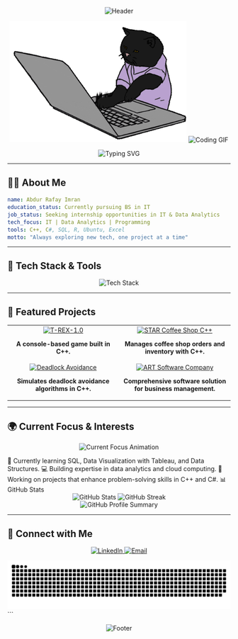 <!-- Header Banner with Gradient Colors and Stylish Font -->
<p align="center">
  <img src="https://capsule-render.vercel.app/api?type=waving&color=0:6a11cb,100:2575fc&height=160&section=header&text=Abdur%20Rafay%20Imran&fontSize=45&fontColor=fff&animation=fadeIn&fontAlignY=40&desc=IT%20Undergraduate%20|%20Tech%20Explorer%20|%20Data%20Analytics%20Enthusiast&descAlignY=60&descAlign=50" alt="Header" />
</p>

<!-- Animated Coding GIFs -->
<p align="center">
  <img src="https://raw.githubusercontent.com/BhavyaCodes/BhavyaCodes/master/.github/cat.gif" width="400" alt="Coding GIF" />
  <img src="https://i.pinimg.com/originals/54/e3/7d/54e37d8074ebcde1d96c77d7b2a7f310.gif" width="400" alt="Coding GIF" />
</p>

<!-- Animated Typing Effect for a Professional Tagline -->
<p align="center">
  <img src="https://readme-typing-svg.demolab.com?font=Fira+Code&size=24&pause=1000&color=00FFEC&center=true&vCenter=true&width=600&lines=IT+Student+|+IT+Enthusiast;Data+Analytics+Learner+|+Always+Learning;Passionate+About+Technology+and+Problem+Solving" alt="Typing SVG" />
</p>

---

## 👨‍💻 About Me

```yaml
name: Abdur Rafay Imran
education_status: Currently pursuing BS in IT
job_status: Seeking internship opportunities in IT & Data Analytics
tech_focus: IT | Data Analytics | Programming
tools: C++, C#, SQL, R, Ubuntu, Excel
motto: "Always exploring new tech, one project at a time"
```

---

## 🚀 Tech Stack & Tools
<p align="center"> <img src="https://skillicons.dev/icons?i=cpp,cs,bash,r,linux,excel,sql,dotnet&perline=6" alt="Tech Stack" /> </p>

---

## 🌟 Featured Projects
<table align="center" width="90%"> <tr> <td align="center" width="50%"> <a href="https://github.com/AbdurRafayPOG/T-REX-1.0"> <img src="https://img.shields.io/badge/T--REX%201.0-6a11cb?style=for-the-badge&logo=github&logoColor=white" alt="T-REX-1.0" /> </a> <p><strong>A console-based game built in C++.</strong></p> </td> <td align="center" width="50%"> <a href="https://github.com/AbdurRafayPOG/STAR-Coffee-Shop-C-"> <img src="https://img.shields.io/badge/STAR%20Coffee%20Shop%20C++-6d2c91?style=for-the-badge&logo=cpp&logoColor=white" alt="STAR Coffee Shop C++" /> </a> <p><strong>Manages coffee shop orders and inventory with C++.</strong></p> </td> </tr> <tr> <td align="center" width="50%"> <a href="https://github.com/AbdurRafayPOG/DeadLock-Avoidance"> <img src="https://img.shields.io/badge/Deadlock%20Avoidance-00599C?style=for-the-badge&logo=csharp&logoColor=white" alt="Deadlock Avoidance" /> </a> <p><strong>Simulates deadlock avoidance algorithms in C++.</strong></p> </td> <td align="center" width="50%"> <a href="https://github.com/AbdurRafayPOG/ART-Software-Company"> <img src="https://img.shields.io/badge/ART%20Software%20Company-0078D4?style=for-the-badge&logo=windows&logoColor=white" alt="ART Software Company" /> </a> <p><strong>Comprehensive software solution for business management.</strong></p> </td> </tr> </table>

---

## 🌍 Current Focus & Interests
<p align="center"> <img src="https://readme-typing-svg.demolab.com?font=Fira+Code&size=22&color=FFDD00&width=600&lines=Building+Skills+in+IT+and+Data+Analytics;Exploring+New+Technologies;Aspiring+to+Become+a+Data+Analytics+Specialist" alt="Current Focus Animation" /> </p>
🌱 Currently learning SQL, Data Visualization with Tableau, and Data Structures.
💻 Building expertise in data analytics and cloud computing.
🔭 Working on projects that enhance problem-solving skills in C++ and C#.
📊 GitHub Stats
<div align="center"> <img src="https://github-readme-stats.vercel.app/api?username=AbdurRafayPOG&show_icons=true&theme=monokai&count_private=true&include_all_commits=true" alt="GitHub Stats" width="350"/> <img src="https://github-readme-streak-stats.herokuapp.com/?user=AbdurRafayPOG&theme=monokai&hide_border=false" alt="GitHub Streak" width="350"/> </div> <div align="center"> <img src="https://github-profile-summary-cards.vercel.app/api/cards/profile-details?username=AbdurRafayPOG&theme=monokai" alt="GitHub Profile Summary" width="350"/> </div>

---

## 🤝 Connect with Me
<p align="center"> <a href="https://www.linkedin.com/in/abdurrafay404/"> <img src="https://img.shields.io/badge/LinkedIn-0077B5?style=for-the-badge&logo=linkedin&logoColor=white" alt="LinkedIn" /> </a> <a href="mailto:abdurrafayimran404@gmail.com"> <img src="https://img.shields.io/badge/Email-D14836?style=for-the-badge&logo=gmail&logoColor=white" alt="Email" /> </a> </p>
 <!-- GitHub Snake Animation --> <div align="center"> <img src="https://raw.githubusercontent.com/platane/snk/output/github-contribution-grid-snake.svg" alt="GitHub Contribution Snake Animation" /> </div> ```

<!-- Footer --> <p align="center"> <img src="https://capsule-render.vercel.app/api?type=waving&color=0:6a11cb,100:2575fc&height=120&section=footer" alt="Footer" /> </p>

